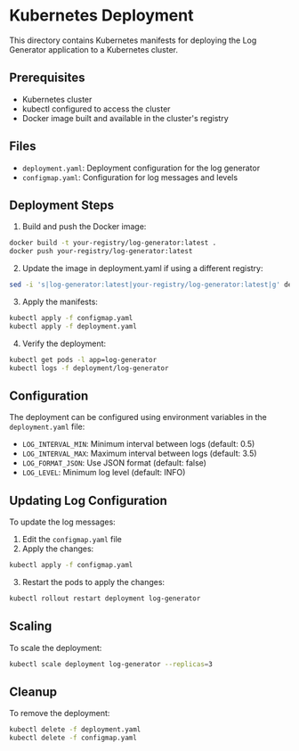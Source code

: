 # Kubernetes Deployment

This directory contains Kubernetes manifests for deploying the Log Generator application to a Kubernetes cluster.

## Prerequisites

- Kubernetes cluster
- kubectl configured to access the cluster
- Docker image built and available in the cluster's registry

## Files

- `deployment.yaml`: Deployment configuration for the log generator
- `configmap.yaml`: Configuration for log messages and levels

## Deployment Steps

1. Build and push the Docker image:
```bash
docker build -t your-registry/log-generator:latest .
docker push your-registry/log-generator:latest
```

2. Update the image in deployment.yaml if using a different registry:
```bash
sed -i 's|log-generator:latest|your-registry/log-generator:latest|g' deployment.yaml
```

3. Apply the manifests:
```bash
kubectl apply -f configmap.yaml
kubectl apply -f deployment.yaml
```

4. Verify the deployment:
```bash
kubectl get pods -l app=log-generator
kubectl logs -f deployment/log-generator
```

## Configuration

The deployment can be configured using environment variables in the `deployment.yaml` file:

- `LOG_INTERVAL_MIN`: Minimum interval between logs (default: 0.5)
- `LOG_INTERVAL_MAX`: Maximum interval between logs (default: 3.5)
- `LOG_FORMAT_JSON`: Use JSON format (default: false)
- `LOG_LEVEL`: Minimum log level (default: INFO)

## Updating Log Configuration

To update the log messages:

1. Edit the `configmap.yaml` file
2. Apply the changes:
```bash
kubectl apply -f configmap.yaml
```
3. Restart the pods to apply the changes:
```bash
kubectl rollout restart deployment log-generator
```

## Scaling

To scale the deployment:
```bash
kubectl scale deployment log-generator --replicas=3
```

## Cleanup

To remove the deployment:
```bash
kubectl delete -f deployment.yaml
kubectl delete -f configmap.yaml
``` 